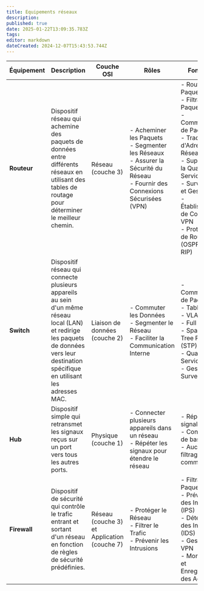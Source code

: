```yaml
---
title: Equipements réseaux
description: 
published: true
date: 2025-01-22T13:09:35.783Z
tags: 
editor: markdown
dateCreated: 2024-12-07T15:43:53.744Z
---
```


| **Équipement** | **Description**                                                                                                                                                                            | **Couche OSI**                              | **Rôles**                                                                                                                          | **Fonctions**                                                                                                                                                                                                                                                                 |
| -------------- | ------------------------------------------------------------------------------------------------------------------------------------------------------------------------------------------ | ------------------------------------------- | ---------------------------------------------------------------------------------------------------------------------------------- | ----------------------------------------------------------------------------------------------------------------------------------------------------------------------------------------------------------------------------------------------------------------------------- |
| **Routeur**    | Dispositif réseau qui achemine des paquets de données entre différents réseaux en utilisant des tables de routage pour déterminer le meilleur chemin.                                      | Réseau (couche 3)                           | - Acheminer les Paquets<br>- Segmenter les Réseaux<br>- Assurer la Sécurité du Réseau<br>- Fournir des Connexions Sécurisées (VPN) | - Routage des Paquets<br>- Filtrage des Paquets<br>- Commutation de Paquets<br>- Traduction d'Adresses Réseau (NAT)<br>- Support de la Qualité de Service (QoS)<br>- Surveillance et Gestion<br>- Établissement de Connexions VPN<br>- Protocoles de Routage (OSPF, BGP, RIP) |
| **Switch**     | Dispositif réseau qui connecte plusieurs appareils au sein d'un même réseau local (LAN) et redirige les paquets de données vers leur destination spécifique en utilisant les adresses MAC. | Liaison de données (couche 2)               | - Commuter les Données<br>- Segmenter le Réseau<br>- Faciliter la Communication Interne                                            | - Commutation de Paquets<br>- Table MAC<br>- VLAN<br>- Full Duplex<br>- Spanning Tree Protocol (STP)<br>- Qualité de Service (QoS)<br>- Gestion et Surveillance                                                                                                               |
| **Hub**        | Dispositif simple qui retransmet les signaux reçus sur un port vers tous les autres ports.                                                                                                 | Physique (couche 1)                         | - Connecter plusieurs appareils dans un réseau<br>- Répéter les signaux pour étendre le réseau                                     | - Répéteur de signal<br>- Connectivité de base<br>- Aucun filtrage ou commutation                                                                                                                                                                                             |
| **Firewall**   | Dispositif de sécurité qui contrôle le trafic entrant et sortant d'un réseau en fonction de règles de sécurité prédéfinies.                                                                | Réseau (couche 3) et Application (couche 7) | - Protéger le Réseau<br>- Filtrer le Trafic<br>- Prévenir les Intrusions                                                           | - Filtrage des Paquets<br>- Prévention des Intrusions (IPS)<br>- Détection des Intrusions (IDS)<br>- Gestion des VPN<br>- Monitoring et Enregistrement des Activités                                                                                                          |
